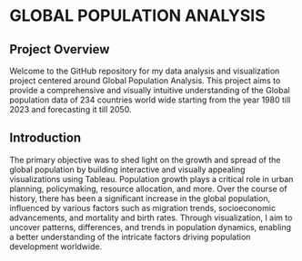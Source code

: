 <h1>GLOBAL POPULATION ANALYSIS</h1>

<h2>Project Overview</h2>
Welcome to the GitHub repository for my data analysis and visualization project centered around Global Population Analysis. This project aims to provide a comprehensive and visually intuitive understanding of the Global population data of 234 countries world wide starting from the year 1980 till 2023 and forecasting it till 2050.

<h2>Introduction</h2>
The primary objective was to shed light on the growth and spread of the global population by building interactive and visually appealing visualizations using Tableau. Population growth plays a critical role in urban planning, policymaking, resource allocation, and more. Over the course of history, there has been a significant increase in the global population, influenced by various factors such as migration trends, socioeconomic advancements, and mortality and birth rates. Through visualization, I aim to uncover patterns, differences, and trends in population dynamics, enabling a better understanding of the intricate factors driving population development worldwide.
